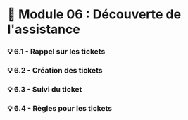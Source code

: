 # 📘 **Module 06 : Découverte de l'assistance**



### 💡 **6.1 - Rappel sur les tickets**



### 💡 **6.2 - Création des tickets**



### 💡 **6.3 - Suivi du ticket**



### 💡 **6.4 - Règles pour les tickets**

